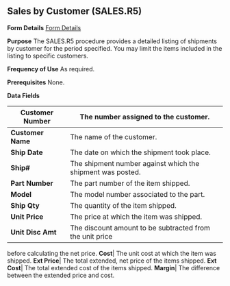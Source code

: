 ## Sales by Customer (SALES.R5)
<PageHeader />

**Form Details**
[Form Details](../SALES-R5-1/README.md)

**Purpose**
The SALES.R5 procedure provides a detailed listing of shipments by customer
for the period specified. You may limit the items included in the listing to
specific customers.

**Frequency of Use**
As required.

**Prerequisites**
None.

**Data Fields**

| **Customer Number** | The number assigned to the customer.                       |
| ------------------- | ---------------------------------------------------------- |
| **Customer Name**   | The name of the customer.                                  |
| **Ship Date**       | The date on which the shipment took place.                 |
| **Ship#**           | The shipment number against which the shipment was posted. |
| **Part Number**     | The part number of the item shipped.                       |
| **Model**           | The model number associated to the part.                   |
| **Ship Qty**        | The quantity of the item shipped.                          |
| **Unit Price**      | The price at which the item was shipped.                   |
| **Unit Disc Amt**   | The discount amount to be subtracted from the unit price   |
before calculating the net price.
**Cost**|  The unit cost at which the item was shipped.
**Ext Price**|  The total extended, net price of the items shipped.
**Ext Cost**|  The total extended cost of the items shipped.
**Margin**|  The difference between the extended price and cost.

<badge text= "Version 8.10.57 " vertical="middle" />

<PageFooter />
